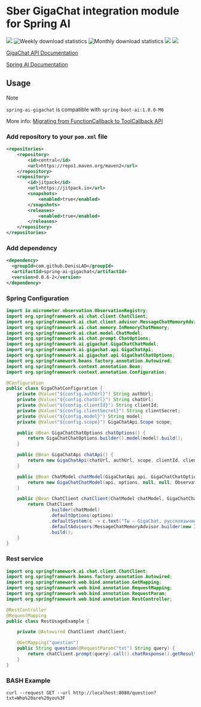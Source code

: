 # Sber GigaChat integration module for Spring AI

[![](https://jitpack.io/v/DenisLAD/spring-ai-gigachat.svg)](https://jitpack.io/#DenisLAD/spring-ai-gigachat) ![Weekly download statistics](https://jitpack.io/v/DenisLAD/spring-ai-gigachat/week.svg) ![Monthly download statistics](https://jitpack.io/v/DenisLAD/spring-ai-gigachat/month.svg) [![](https://github.com/DenisLAD/spring-ai-gigachat/actions/workflows/maven.yml/badge.svg)](https://github.com/DenisLAD/spring-ai-gigachat/actions/workflows/maven.yml) [![](https://github.com/DenisLAD/spring-ai-gigachat/actions/workflows/maven-publish.yml/badge.svg)](https://github.com/DenisLAD/spring-ai-gigachat/actions/workflows/maven-publish.yml)

[GigaChat API Documentation](https://developers.sber.ru/portal/products/gigachat-api)

[Spring AI Documentation](https://docs.spring.io/spring-ai/reference/index.html)

## Usage

> [!NOTE]  
> `spring-ai-gigachat` is compatible with `spring-boot-ai:1.0.0-M6`
>
> More info: [Migrating from FunctionCallback to ToolCallback API](https://docs.spring.io/spring-ai/reference/api/tools-migration.html)


### Add repository to your `pom.xml` file

```xml
<repositories>
    <repository>
        <id>central</id>
        <url>https://repo1.maven.org/maven2</url>
    </repository>
    <repository>
        <id>jitpack</id>
        <url>https://jitpack.io</url>
        <snapshots>
            <enabled>true</enabled>
        </snapshots>
        <releases>
            <enabled>true</enabled>
        </releases>
    </repository>
</repositories>
```

### Add dependency

```xml
<dependency>
  <groupId>com.github.DenisLAD</groupId>
  <artifactId>spring-ai-gigachat</artifactId>
  <version>0.0.6-2</version>
</dependency>
```

### Spring Configuration

```java
import io.micrometer.observation.ObservationRegistry;
import org.springframework.ai.chat.client.ChatClient;
import org.springframework.ai.chat.client.advisor.MessageChatMemoryAdvisor;
import org.springframework.ai.chat.memory.InMemoryChatMemory;
import org.springframework.ai.chat.model.ChatModel;
import org.springframework.ai.chat.prompt.ChatOptions;
import org.springframework.ai.gigachat.GigaChatChatModel;
import org.springframework.ai.gigachat.api.GigaChatApi;
import org.springframework.ai.gigachat.api.GigaChatChatOptions;
import org.springframework.beans.factory.annotation.Autowired;
import org.springframework.context.annotation.Bean;
import org.springframework.context.annotation.Configuration;

@Configuration
public class GigaChatConfiguration {
    private @Value("${config.authUrl}") String authUrl;
    private @Value("${config.chatUrl}") String chatUrl;
    private @Value("${config.clientId}") String clientId;
    private @Value("${config.clientSecret}") String clientSecret;
    private @Value("${config.model}") String model;
    private @Value("${config.scope}") GigaChatApi.Scope scope;

    public @Bean GigaChatChatOptions chatOptions() {
        return GigaChatChatOptions.builder().model(model).build();
    }

    public @Bean GigaChatApi chatApi() {
        return new GigaChatApi(chatUrl, authUrl, scope, clientId, clientSecret);
    }

    public @Bean ChatModel chatModel(GigaChatApi api, GigaChatChatOptions options) {
        return new GigaChatChatModel(api, options, null, null, ObservationRegistry.NOOP);
    }

    public @Bean ChatClient chatClient(ChatModel chatModel, GigaChatChatOptions options) {
        return ChatClient
                .builder(chatModel)
                .defaultOptions(options)
                .defaultSystem(c -> c.text("Ты — GigaChat, русскоязычный автоматический ассистент. Ты разговариваешь с людьми и помогаешь им отвечая подробно на их вопросы."))
                .defaultAdvisors(MessageChatMemoryAdvisor.builder(new InMemoryChatMemory()).build())
                .build();
    }
} 
```

### Rest service

```java
import org.springframework.ai.chat.client.ChatClient;
import org.springframework.beans.factory.annotation.Autowired;
import org.springframework.web.bind.annotation.GetMapping;
import org.springframework.web.bind.annotation.RequestMapping;
import org.springframework.web.bind.annotation.RequestParam;
import org.springframework.web.bind.annotation.RestController;

@RestController
@RequestMapping
public class RestUsageExample {

    private @Autowired ChatClient chatClient;

    @GetMapping("question")
    public String question(@RequestParam("txt") String query) {
        return chatClient.prompt(query).call().chatResponse().getResult().getOutput().getContent();
    }
}
```

### BASH Example

```shell
curl --request GET --url http://localhost:8080/question?txt=Who%20are%20you%3F
```